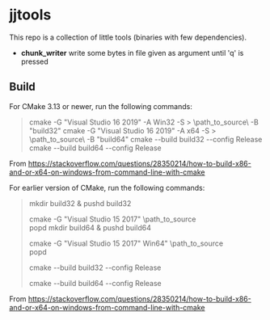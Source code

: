 # jjtools

This repo is a collection of little tools (binaries with few dependencies).

* **chunk_writer** write some bytes in file given as argument until 'q' is pressed



## Build

For CMake 3.13 or newer, run the following commands:

> cmake -G "Visual Studio 16 2019" -A Win32 -S > \path_to_source\ -B "build32"
> cmake -G "Visual Studio 16 2019" -A x64 -S > \path_to_source\ -B "build64"
> cmake --build build32 --config Release
> cmake --build build64 --config Release

From <https://stackoverflow.com/questions/28350214/how-to-build-x86-and-or-x64-on-windows-from-command-line-with-cmake> 


For earlier version of CMake, run the following commands:
> mkdir build32 & pushd build32
>
> cmake -G "Visual Studio 15 2017" \path_to_source\
> popd
> mkdir build64 & pushd build64
>
> cmake -G "Visual Studio 15 2017" Win64" \path_to_source\
> popd
>
> cmake --build build32 --config Release
>
> cmake --build build64 --config Release

From <https://stackoverflow.com/questions/28350214/how-to-build-x86-and-or-x64-on-windows-from-command-line-with-cmake> 
